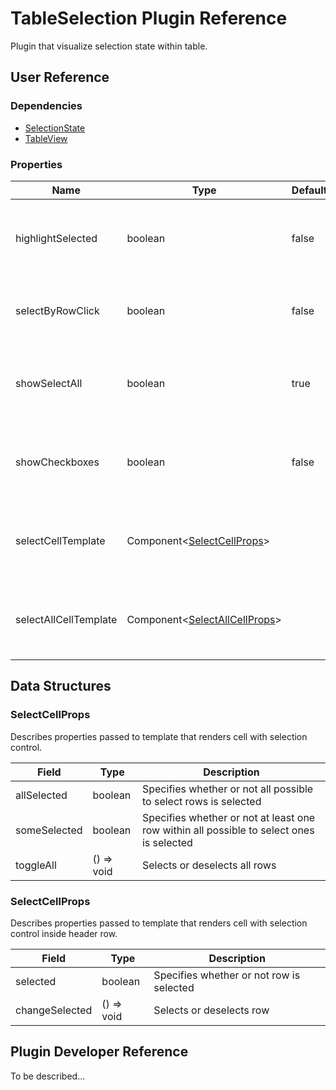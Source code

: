 # TableSelection Plugin Reference

Plugin that visualize selection state within table.

## User Reference

### Dependencies

- [SelectionState](selection-state.md)
- [TableView](table-view.md)

### Properties

Name | Type | Default | Description
-----|------|---------|------------
highlightSelected | boolean | false | Specifies whether or not row is highlighted when selected
selectByRowClick | boolean | false | Specifies whether or not row can be selected by click
showSelectAll | boolean | true | Specifies whether or not show checkbox inside header row
showCheckboxes | boolean | false | Specifies whether or not show checkbox inside each data row
selectCellTemplate | Component&lt;[SelectCellProps](#select-cell-props)&gt; | | Component that renders toggle that selects data row
selectAllCellTemplate | Component&lt;[SelectAllCellProps](#select-all-cell-props)&gt; | | Component that renders toggle that selects all rows

## Data Structures

### <a name="select-cell-props"></a>SelectCellProps

Describes properties passed to template that renders cell with selection control.

Field | Type | Description
------|------|------------
allSelected | boolean | Specifies whether or not all possible to select rows is selected
someSelected | boolean | Specifies whether or not at least one row within all possible to select ones is selected
toggleAll | () => void | Selects or deselects all rows

### <a name="select-all-cell-props"></a>SelectCellProps

Describes properties passed to template that renders cell with selection control inside header row.

Field | Type | Description
------|------|------------
selected | boolean | Specifies whether or not row is selected
changeSelected | () => void | Selects or deselects row

## Plugin Developer Reference

To be described...
